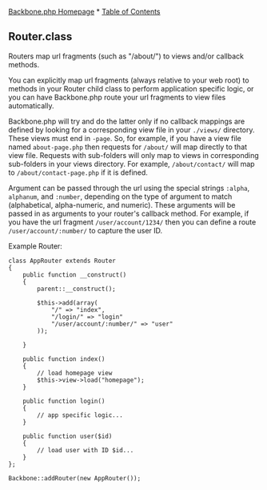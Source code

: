 [Backbone.php Homepage](https://github.com/jamesatracy/Backbone.php) * [Table of Contents](toc.md)

## Router.class

Routers map url fragments (such as "/about/") to views and/or callback methods. 

You can explicitly map url fragments (always relative to your web root) to methods in your Router child class to perform application specific logic, or you can have Backbone.php route your url fragments to view files automatically. 

Backbone.php will try and do the latter only if no callback mappings are defined by looking for a corresponding view file in your `./views/` directory. These views must end in `-page`. So, for example, if you have a view file named `about-page.php` then requests for `/about/` will map directly to that view file. Requests with sub-folders will only map to views in corresponding sub-folders in your views directory. For example, `/about/contact/` will map to `/about/contact-page.php` if it is defined.

Argument can be passed through the url using the special strings `:alpha`, `alphanum`, and `:number`, depending on the type of argument to match (alphabetical, alpha-numeric, and numeric). These arguments will be passed in as arguments to your router's callback method. For example, if you have the url fragment `/user/account/1234/` then you can define a route `/user/account/:number/` to capture the user ID.

Example Router:

	class AppRouter extends Router
	{
		public function __construct()
		{
			parent::__construct();
			
			$this->add(array(
				"/" => "index",
				"/login/" => "login"
				"/user/account/:number/" => "user"
			));

		}
		
		public function index()
		{
			// load homepage view
			$this->view->load("homepage");
		}
		
		public function login()
		{
			// app specific logic...
		}
		
		public function user($id)
		{
			// load user with ID $id...
		}
	};
	
	Backbone::addRouter(new AppRouter());